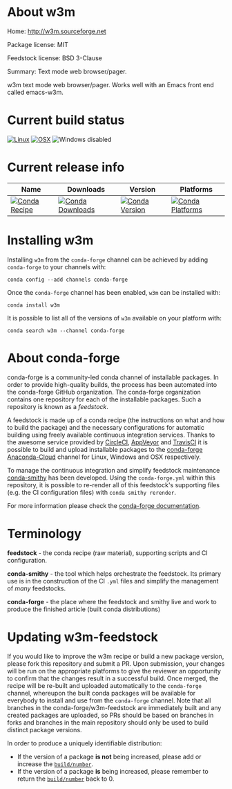 About w3m
=========

Home: http://w3m.sourceforge.net

Package license: MIT

Feedstock license: BSD 3-Clause

Summary: Text mode web browser/pager.

w3m text mode web browser/pager.  Works well with an Emacs front end called emacs-w3m.


Current build status
====================

[![Linux](https://img.shields.io/circleci/project/github/conda-forge/w3m-feedstock/master.svg?label=Linux)](https://circleci.com/gh/conda-forge/w3m-feedstock)
[![OSX](https://img.shields.io/travis/conda-forge/w3m-feedstock/master.svg?label=macOS)](https://travis-ci.org/conda-forge/w3m-feedstock)
![Windows disabled](https://img.shields.io/badge/Windows-disabled-lightgrey.svg)

Current release info
====================

| Name | Downloads | Version | Platforms |
| --- | --- | --- | --- |
| [![Conda Recipe](https://img.shields.io/badge/recipe-w3m-green.svg)](https://anaconda.org/conda-forge/w3m) | [![Conda Downloads](https://img.shields.io/conda/dn/conda-forge/w3m.svg)](https://anaconda.org/conda-forge/w3m) | [![Conda Version](https://img.shields.io/conda/vn/conda-forge/w3m.svg)](https://anaconda.org/conda-forge/w3m) | [![Conda Platforms](https://img.shields.io/conda/pn/conda-forge/w3m.svg)](https://anaconda.org/conda-forge/w3m) |

Installing w3m
==============

Installing `w3m` from the `conda-forge` channel can be achieved by adding `conda-forge` to your channels with:

```
conda config --add channels conda-forge
```

Once the `conda-forge` channel has been enabled, `w3m` can be installed with:

```
conda install w3m
```

It is possible to list all of the versions of `w3m` available on your platform with:

```
conda search w3m --channel conda-forge
```


About conda-forge
=================

conda-forge is a community-led conda channel of installable packages.
In order to provide high-quality builds, the process has been automated into the
conda-forge GitHub organization. The conda-forge organization contains one repository
for each of the installable packages. Such a repository is known as a *feedstock*.

A feedstock is made up of a conda recipe (the instructions on what and how to build
the package) and the necessary configurations for automatic building using freely
available continuous integration services. Thanks to the awesome service provided by
[CircleCI](https://circleci.com/), [AppVeyor](https://www.appveyor.com/)
and [TravisCI](https://travis-ci.org/) it is possible to build and upload installable
packages to the [conda-forge](https://anaconda.org/conda-forge)
[Anaconda-Cloud](https://anaconda.org/) channel for Linux, Windows and OSX respectively.

To manage the continuous integration and simplify feedstock maintenance
[conda-smithy](https://github.com/conda-forge/conda-smithy) has been developed.
Using the ``conda-forge.yml`` within this repository, it is possible to re-render all of
this feedstock's supporting files (e.g. the CI configuration files) with ``conda smithy rerender``.

For more information please check the [conda-forge documentation](https://conda-forge.org/docs/).

Terminology
===========

**feedstock** - the conda recipe (raw material), supporting scripts and CI configuration.

**conda-smithy** - the tool which helps orchestrate the feedstock.
                   Its primary use is in the construction of the CI ``.yml`` files
                   and simplify the management of *many* feedstocks.

**conda-forge** - the place where the feedstock and smithy live and work to
                  produce the finished article (built conda distributions)


Updating w3m-feedstock
======================

If you would like to improve the w3m recipe or build a new
package version, please fork this repository and submit a PR. Upon submission,
your changes will be run on the appropriate platforms to give the reviewer an
opportunity to confirm that the changes result in a successful build. Once
merged, the recipe will be re-built and uploaded automatically to the
`conda-forge` channel, whereupon the built conda packages will be available for
everybody to install and use from the `conda-forge` channel.
Note that all branches in the conda-forge/w3m-feedstock are
immediately built and any created packages are uploaded, so PRs should be based
on branches in forks and branches in the main repository should only be used to
build distinct package versions.

In order to produce a uniquely identifiable distribution:
 * If the version of a package **is not** being increased, please add or increase
   the [``build/number``](https://conda.io/docs/user-guide/tasks/build-packages/define-metadata.html#build-number-and-string).
 * If the version of a package **is** being increased, please remember to return
   the [``build/number``](https://conda.io/docs/user-guide/tasks/build-packages/define-metadata.html#build-number-and-string)
   back to 0.
